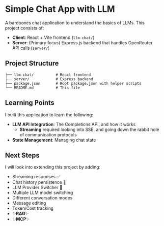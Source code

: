 # Simple Chat App with LLM

A barebones chat application to understand the basics of LLMs. This project consists of:
- **Client**: React + Vite frontend (`llm-chat/`)
- **Server**: (Primary focus) Express.js backend that handles OpenRouter API calls (`server/`)

## Project Structure
```
├── llm-chat/          # React frontend
├── server/            # Express backend
├── package.json       # Root package.json with helper scripts
└── README.md          # This file
```

## Learning Points
I built this application to learn the following:
- **LLM API Integration**: The Completions API, and how it works
  - **Streaming** required looking into SSE, and going down the rabbit hole of communication protocols
- **State Management**: Managing chat state

## Next Steps
I will look into extending this project by adding:
- Streaming responses ✅
- Chat history persistence 🚧
- LLM Provider Switcher 🚧
- Multiple LLM model switching 
- Different conversation modes
- Message editing
- Token/Cost tracking
- ✨**RAG**✨
- ✨**MCP**✨
